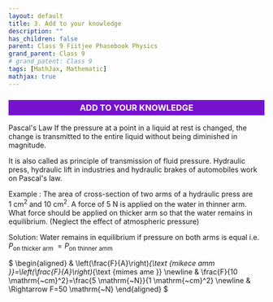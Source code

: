 ```yaml
---
layout: default
title: 3. Add to your knowledge
description: ""
has_children: false
parent: Class 9 Fiitjee Phasebook Physics
grand_parent: Class 9
# grand_patent: Class 9
tags: [MathJax, Mathematic]
mathjax: true
---
```


<h3 style="background-color:#7612ce; color:white; text-align: center;padding: 5px">ADD TO YOUR KNOWLEDGE</h3> 

Pascal's Law
If the pressure at a point in a liquid at rest is changed, the change is transmitted to the entire liquid without being diminished in magnitude.

It is also called as principle of transmission of fluid pressure.
Hydraulic press, hydraulic lift in industries and hydraulic brakes of automobiles work on Pascal's law.

Example :
The area of cross-section of two arms of a hydraulic press are $1 \mathrm{~cm}^2$ and 10 $\mathrm{cm}^2$. A force of 5 N is applied on the water in thinner arm. What force should be applied on thicker arm so that the water remains in equilibrium. (Neglect the effect of atmospheric pressure)

Solution:
Water remains in equilibrium if pressure on both arms is equal
i.e. $P_{\text {on thicker arm }}=P_{\text {on thinner amm }}$

$
\begin{aligned}
& \left(\frac{F}{A}\right)_{\text {mikece amm }}=\left(\frac{F}{A}\right)_{\text {mimes ame }} \newline
& \frac{F}{10 \mathrm{~cm}^2}=\frac{5 \mathrm{~N}}{1 \mathrm{~cm}^2} \newline
& \Rightarrow F=50 \mathrm{~N}
\end{aligned}
$
